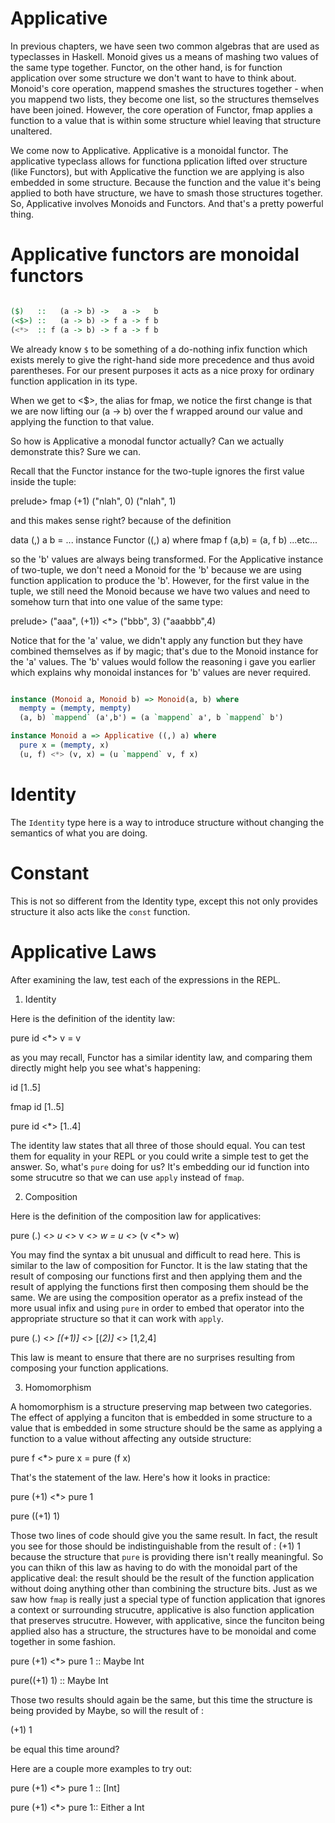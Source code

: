 # Applicative

In previous chapters, we have seen two common algebras that are used as
typeclasses in Haskell. Monoid gives us a means of mashing two values of the
same type together. Functor, on the other hand, is for function application
over some structure we don't want to have to think about. Monoid's core
operation, mappend smashes the structures together - when you mappend two
lists, they become one list, so the structures themselves have been joined.
However, the core operation of Functor, fmap applies a function to a value that
is within some structure whiel leaving that structure unaltered.

We come now to Applicative. Applicative is a monoidal functor. The applicative
typeclass allows for functiona pplication lifted over structure (like
Functors), but with Applicative the function we are applying is also embedded
in some structure. Because the function and the value it's being applied to
both have structure, we have to smash those structures together. So,
Applicative involves Monoids and Functors. And that's a pretty powerful thing.
 
# Applicative functors are monoidal functors

```haskell

($)   ::   (a -> b) ->   a ->   b
(<$>) ::   (a -> b) -> f a -> f b
(<*>  :: f (a -> b) -> f a -> f b

```

We already know `$` to be something of a do-nothing infix function which exists
merely to give the right-hand side more precedence and thus avoid parentheses.
For our present purposes it acts as a nice proxy for ordinary function
application in its type.

When we get to <$>, the alias for fmap, we notice the first change is that we
are now lifting our (a -> b) over the f wrapped around our value and applying
the function to that value.

So how is Applicative a monodal functor actually? Can we actually demonstrate
this? Sure we can.

Recall that the Functor instance for the two-tuple ignores the first value
inside the tuple:

prelude> fmap (+1) ("nlah", 0)
("nlah", 1)

and this makes sense right? because of the definition

data (,) a b = ...
instance Functor ((,) a) where
  fmap f (a,b) = (a, f b)
...etc...


so the 'b' values are always being transformed. For the Applicative instance of
two-tuple, we don't need a Monoid for the 'b' because we are using function
application to produce the 'b'. However, for the first value in the tuple, we
still need the Monoid because we have two values and need to somehow turn that
into one value of the same type:

prelude> ("aaa", (+1)) <*> ("bbb", 3)
("aaabbb",4)

Notice that for the 'a' value, we didn't apply any function but they have
combined themselves as if by magic; that's due to the Monoid instance for the
'a' values. The 'b' values would follow the reasoning i gave you earlier which
explains why monoidal instances for 'b' values are never required.


```haskell

instance (Monoid a, Monoid b) => Monoid(a, b) where
  mempty = (mempty, mempty)
  (a, b) `mappend` (a',b') = (a `mappend` a', b `mappend` b')

instance Monoid a => Applicative ((,) a) where
  pure x = (mempty, x)
  (u, f) <*> (v, x) = (u `mappend` v, f x)

```

# Identity

The `Identity` type here is a way to introduce structure without changing the
semantics of what you are doing. 

# Constant

This is not so different from the Identity type, except this not only provides
structure it also acts like the `const` function. 

# Applicative Laws

After examining the law, test each of the expressions in the REPL.

1. Identity

Here is the definition of the identity law:

pure id <*> v = v

as you may recall, Functor has a similar identity law, and comparing them
directly might help you see what's happening:

id [1..5]

fmap id [1..5]

pure id <*> [1..4]


The identity law states that all three of those should equal. You can test them
for equality in your REPL or you could write a simple test to get the answer.
So, what's `pure` doing for us? It's embedding our id function into some
strucutre so that we can use `apply` instead of `fmap`.

2. Composition

Here is the definition of the composition law for applicatives:

pure (.) <*> u <*> v <*> w = u <*> (v <*> w)

You may find the syntax a bit unusual and difficult to read here. This is
similar to the law of composition for Functor. It is the law stating that the
result of composing our functions first and then applying them and the result
of applying the functions first then composing them should be the same. We are
using the composition operator as a prefix instead of the more usual infix and
using `pure` in order to embed that operator into the appropriate structure so
that it can work with `apply`.

pure (.) <*> [(+1)] <*> [(*2)] <*> [1,2,4]

This law is meant to ensure that there are no surprises resulting from
composing your function applications.

3. Homomorphism 

A homomorphism is a structure preserving map between two categories. The effect
of applying a funciton that is embedded in some structure to a value that is
embedded in some structure should be the same as applying a function to a value
without affecting any outside structure:

pure f <*> pure x = pure (f x)

That's the statement of the law. Here's how it looks in practice:

pure (+1) <*> pure 1

pure ((+1) 1) 

Those two lines of code should give you the same result. In fact, the result
you see for those should be indistinguishable from the result of : 
(+1) 1 
because the structure that `pure` is providing there isn't really meaningful.
So you can thikn of this law as having to do with the monoidal part of the
applicative deal: the result should be the result of the function application
without doing anything other than combining the structure bits. Just as we saw
how `fmap` is really just a special type of function application that ignores a
context or surrounding strucutre, applicative is also function application that
preserves strucutre. However, with applicative, since the funciton being
applied also has a structure, the structures have to be monoidal and come
together in some fashion.

pure (+1) <*> pure 1 :: Maybe Int

pure((+1) 1) :: Maybe Int

Those two results should again be the same, but this time the structure is
being provided by Maybe, so will the result of :

(+1) 1

be equal this time around? 

Here are a couple more examples to try out:

pure (+1) <*> pure 1 :: [Int]

pure (+1) <*> pure 1:: Either a Int


